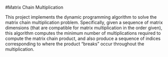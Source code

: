 #Matrix Chain Multiplication

This project implements the dynamic programming algorithm to solve the matrix chain
multiplication problem. Specifically, given a sequence of matrix dimensions (that
are compatible for matrix multiplication in the order given), this algorithm computes the minimum number of
multiplications required to compute the matrix chain product, and also produce a sequence of
indices corresponding to where the product “breaks” occur throughout the multiplication.
